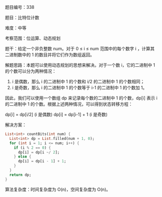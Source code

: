 题目编号：338

题目：比特位计数

难度：中等

考察范围：位运算、动态规划

题干：给定一个非负整数 num。对于 0 ≤ i ≤ num 范围中的每个数字 i ，计算其二进制数中的 1 的数目并将它们作为数组返回。

解题思路：本题可以使用动态规划的思想来解决。对于一个数 i，它的二进制中 1 的个数可以分为两种情况：

1. i 是偶数，那么 i 的二进制中 1 的个数和 i/2 的二进制中 1 的个数相同；
2. i 是奇数，那么 i 的二进制中 1 的个数等于 i-1 的二进制中 1 的个数加 1。

因此，我们可以使用一个数组 dp 来记录每个数的二进制中 1 的个数，dp[i] 表示 i 的二进制中 1 的个数。根据上述两种情况，可以得到状态转移方程：

dp[i] = dp[i/2] (i 是偶数)
dp[i] = dp[i-1] + 1 (i 是奇数)

解决方案：

```dart
List<int> countBits(int num) {
  List<int> dp = List.filled(num + 1, 0);
  for (int i = 1; i <= num; i++) {
    if (i % 2 == 0) {
      dp[i] = dp[i ~/ 2];
    } else {
      dp[i] = dp[i - 1] + 1;
    }
  }
  return dp;
}
```

算法复杂度：时间复杂度为 O(n)，空间复杂度为 O(n)。